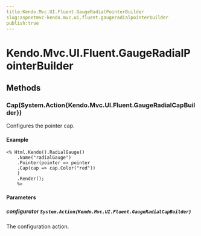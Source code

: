 ```yaml
---
title:Kendo.Mvc.UI.Fluent.GaugeRadialPointerBuilder
slug:aspnetmvc-kendo.mvc.ui.fluent.gaugeradialpointerbuilder
publish:true
---
```


# Kendo.Mvc.UI.Fluent.GaugeRadialPointerBuilder

## Methods

### Cap(System.Action{Kendo.Mvc.UI.Fluent.GaugeRadialCapBuilder})
Configures the pointer cap.

#### Example
    <% Html.Kendo().RadialGauge()
        .Name("radialGauge")
        .Pointer(pointer => pointer
        .Cap(cap => cap.Color("red"))
        )
        .Render();
        %>

#### Parameters

##### configurator `System.Action{Kendo.Mvc.UI.Fluent.GaugeRadialCapBuilder}`
The configuration action.